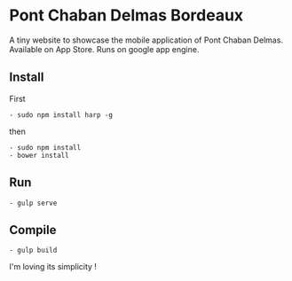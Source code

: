 # Pont Chaban Delmas Bordeaux

A tiny website to showcase the mobile application of Pont Chaban Delmas. Available on App Store.
Runs on google app engine.

## Install
First

    - sudo npm install harp -g

then

    - sudo npm install
    - bower install

## Run
    - gulp serve

## Compile
    - gulp build


 I'm loving its simplicity !

